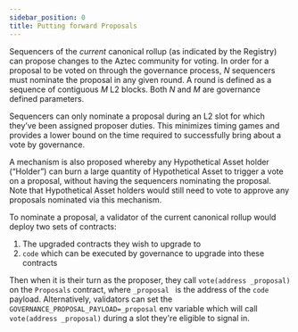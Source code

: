 ```yaml
---
sidebar_position: 0
title: Putting forward Proposals
---
```


Sequencers of the _current_ canonical rollup (as indicated by the Registry) can propose changes to the Aztec community for voting. In order for a proposal to be voted on through the governance process, _N_ sequencers must nominate the proposal in any given round. A round is defined as a sequence of contiguous _M_ L2 blocks. Both _N_ and _M_ are governance defined parameters.

Sequencers can only nominate a proposal during an L2 slot for which they’ve been assigned proposer duties. This minimizes timing games and provides a lower bound on the time required to successfully bring about a vote by governance.

A mechanism is also proposed whereby any Hypothetical Asset holder (“Holderˮ) can burn a large quantity of Hypothetical Asset to trigger a vote on a proposal, without having the sequencers nominating the proposal. Note that Hypothetical Asset holders would still need to vote to approve any proposals nominated via this mechanism.

To nominate a proposal, a validator of the current canonical rollup would deploy two sets of contracts:

1. The upgraded contracts they wish to upgrade to
2. `code` which can be executed by governance to upgrade into these contracts

Then when it is their turn as the proposer, they call `vote(address _proposal)` on the `Proposals` contract, where `_proposal ` is the address of the `code` payload. Alternatively, validators can set the `GOVERNANCE_PROPOSAL_PAYLOAD=_proposal` env variable which will call `vote(address _proposal)` during a slot they're eligible to signal in.
